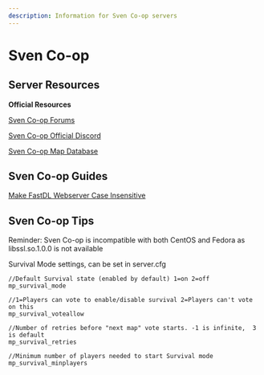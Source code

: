 ```yaml
---
description: Information for Sven Co-op servers
---
```


# Sven Co-op

## **Server Resources**

**Official Resources**

[Sven Co-op Forums](https://forums.svencoop.com/)

[Sven Co-op Official Discord](https://discordapp.com/invite/svencoop)

[Sven Co-op Map Database](http://scmapdb.com/)

## **Sven Co-op Guides**

[Make FastDL Webserver Case Insensitive](make-webserver-case-insensitive.md)

## Sven Co-op Tips

Reminder: Sven Co-op is incompatible with both CentOS and Fedora as libssl.so.1.0.0 is not available

Survival Mode settings, can be set in server.cfg

```text
//Default Survival state (enabled by default) 1=on 2=off
mp_survival_mode 

//1=Players can vote to enable/disable survival 2=Players can't vote on this
mp_survival_voteallow 

//Number of retries before "next map" vote starts. -1 is infinite,  3 is default
mp_survival_retries 

//Minimum number of players needed to start Survival mode
mp_survival_minplayers 

```




